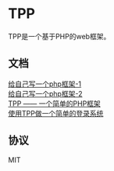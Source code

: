 # TPP
TPP是一个基于PHP的web框架。

## 文档
[给自己写一个php框架-1](/2013-09-15-write-php-framework-1/)  
[给自己写一个php框架-2](/2013-09-15-write-php-framework-2/)  
[TPP —— 一个简单的PHP框架](/2013-12-04-tpp-framework/)  
[使用TPP做一个简单的登录系统](/2013-12-13-tpp-login-system/)  


## 协议
MIT
